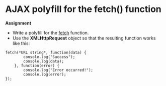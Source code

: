 # AJAX polyfill for the fetch() function

**Assignment**

+ Write a polyfill for the [fetch](https://developer.mozilla.org/en-US/docs/Web/API/Fetch_API/Using_Fetch) function.
+ Use the **XMLHttpRequest** object so that the resulting function works like this:
```
fetch(*URL string*, function(data) {
        console.log("Success");
        console.log(data);
    }, function(error) {
        console.log("Error occurred!");
        console.log(error);
});
```